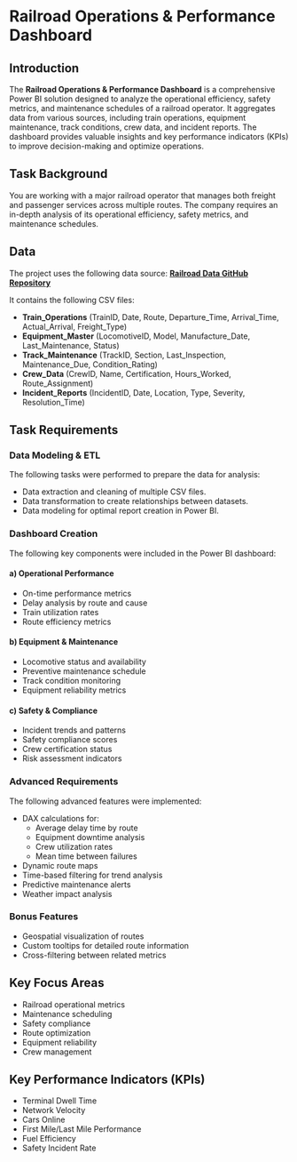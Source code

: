 # Railroad Operations & Performance Dashboard

## Introduction

The **Railroad Operations & Performance Dashboard** is a comprehensive Power BI solution designed to analyze the operational efficiency, safety metrics, and maintenance schedules of a railroad operator. It aggregates data from various sources, including train operations, equipment maintenance, track conditions, crew data, and incident reports. The dashboard provides valuable insights and key performance indicators (KPIs) to improve decision-making and optimize operations.

## Task Background

You are working with a major railroad operator that manages both freight and passenger services across multiple routes. The company requires an in-depth analysis of its operational efficiency, safety metrics, and maintenance schedules.

## Data

The project uses the following data source: **[Railroad Data GitHub Repository](https://github.com/balasista/railroad_data)**  

It contains the following CSV files:

- **Train_Operations** (TrainID, Date, Route, Departure_Time, Arrival_Time, Actual_Arrival, Freight_Type)
- **Equipment_Master** (LocomotiveID, Model, Manufacture_Date, Last_Maintenance, Status)
- **Track_Maintenance** (TrackID, Section, Last_Inspection, Maintenance_Due, Condition_Rating)
- **Crew_Data** (CrewID, Name, Certification, Hours_Worked, Route_Assignment)
- **Incident_Reports** (IncidentID, Date, Location, Type, Severity, Resolution_Time)

## Task Requirements

### Data Modeling & ETL

The following tasks were performed to prepare the data for analysis:

- Data extraction and cleaning of multiple CSV files.
- Data transformation to create relationships between datasets.
- Data modeling for optimal report creation in Power BI.

### Dashboard Creation

The following key components were included in the Power BI dashboard:

#### a) Operational Performance
- On-time performance metrics
- Delay analysis by route and cause
- Train utilization rates
- Route efficiency metrics

#### b) Equipment & Maintenance
- Locomotive status and availability
- Preventive maintenance schedule
- Track condition monitoring
- Equipment reliability metrics

#### c) Safety & Compliance
- Incident trends and patterns
- Safety compliance scores
- Crew certification status
- Risk assessment indicators

### Advanced Requirements
The following advanced features were implemented:

- DAX calculations for:
  - Average delay time by route
  - Equipment downtime analysis
  - Crew utilization rates
  - Mean time between failures
- Dynamic route maps
- Time-based filtering for trend analysis
- Predictive maintenance alerts
- Weather impact analysis

### Bonus Features
- Geospatial visualization of routes
- Custom tooltips for detailed route information
- Cross-filtering between related metrics

## Key Focus Areas

- Railroad operational metrics
- Maintenance scheduling
- Safety compliance
- Route optimization
- Equipment reliability
- Crew management

## Key Performance Indicators (KPIs)

- Terminal Dwell Time
- Network Velocity
- Cars Online
- First Mile/Last Mile Performance
- Fuel Efficiency
- Safety Incident Rate
